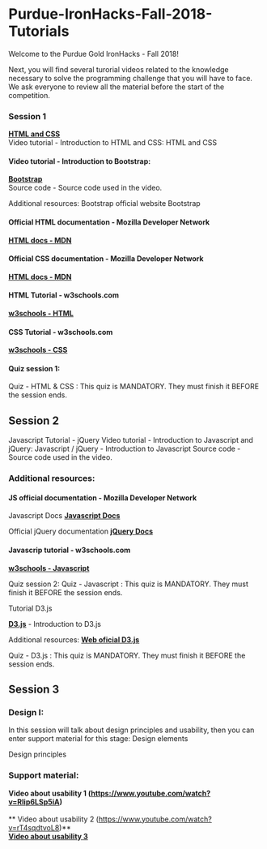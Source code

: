 # Purdue-IronHacks-Fall-2018-Tutorials
Welcome to the Purdue Gold IronHacks - Fall 2018! 

Next, you will find several turorial videos related to the knowledge necessary to solve the programming challenge that you will have to face. We ask everyone to review all the material before the start of the competition.

### Session 1


**[HTML and CSS](https://youtu.be/o74YX3koXPY)**<br>
Video tutorial - Introduction to HTML and CSS:
HTML and CSS 

#### Video tutorial - Introduction to Bootstrap:
**[Bootstrap](https://youtu.be/IdUHGzKSoBI)**<br>
Source code - Source code used in the video.

Additional resources:
Bootstrap official website
Bootstrap 

#### Official HTML documentation - Mozilla Developer Network
**[HTML docs - MDN](https://developer.mozilla.org/en-US/docs/Web/HTML)**<br>

#### Official CSS documentation - Mozilla Developer Network
**[HTML docs - MDN](https://developer.mozilla.org/en-US/docs/Web/CSS)**<br>

#### HTML Tutorial - w3schools.com
**[w3schools - HTML](http://www.w3schools.com/html/)**<br>

#### CSS Tutorial - w3schools.com
**[w3schools - CSS](http://www.w3schools.com/css/)**<br>

#### Quiz session 1:
Quiz - HTML & CSS : 
This quiz is MANDATORY. They must finish it BEFORE the session ends.

## Session 2

Javascript Tutorial - jQuery
Video tutorial - Introduction to Javascript and jQuery:
Javascript / jQuery - Introduction to Javascript
Source code - Source code used in the video.

### Additional resources:
#### JS official documentation - Mozilla Developer Network<br>
Javascript Docs
**[Javascript Docs](https://developer.mozilla.org/en-US/docs/Web/JavaScript)**<br>

Official jQuery documentation
**[jQuery Docs](https://api.jquery.com/)**<br>

#### Javascrip tutorial - w3schools.com
**[w3schools - Javascript](http://www.w3schools.com/js/)**<br>

Quiz session 2:
Quiz - Javascript : This quiz is MANDATORY. They must finish it BEFORE the session ends.

Tutorial D3.js

**[D3.js](https://youtu.be/0_ZAc1pkaY8)** - Introduction to D3.js<br>

Additional resources:
**[Web oficial D3.js](https://d3js.org/)**<br>

Quiz - D3.js : This quiz is MANDATORY. They must finish it BEFORE the session ends.

## Session 3

### Design I:
In this session will talk about design principles and usability, then you can enter support material for this stage: Design elements 

Design principles

### Support material:
**Video about usability 1  (https://www.youtube.com/watch?v=Rlip6LSp5iA)**<br><br>
** Video about usability 2 (https://www.youtube.com/watch?v=rT4sqdtvoL8)**<br>
**[Video about usability 3](https://www.youtube.com/watch?v=PcS8dRvDNjI&t=175s)**<br>
